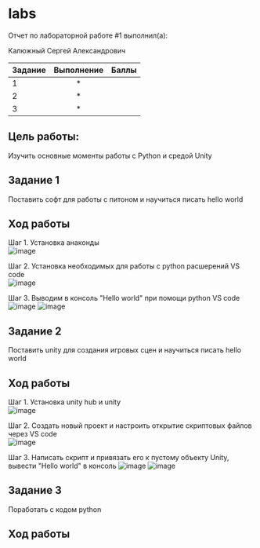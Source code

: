 # labs
Отчет по лабораторной работе #1 выполнил(а):

Калюжный Сергей Александрович

| Задание       | Выполнение         | Баллы |
| ------------- |:------------------:| -----:|
| 1             | *                  |       |
| 2             | *                  |       |
| 3             | *                  |       |

Цель работы:  
---
Изучить основные моменты работы с Python и средой Unity  

Задание 1  
---
Поставить софт для работы с питоном и научиться писать hello world  

Ход работы  
---  
Шаг 1. Установка анаконды  
![image](https://user-images.githubusercontent.com/81421386/192574461-73803b48-2b20-4db3-bd9b-69c558dc5c2e.png)

Шаг 2. Установка необходимых для работы с python расшерений VS code  
![image](https://user-images.githubusercontent.com/81421386/192574879-e47796f8-c085-4c39-8421-00acb48dea10.png)

Шаг 3. Выводим в консоль "Hello world" при помощи python VS code  
![image](https://user-images.githubusercontent.com/81421386/192575054-568b93d1-6850-4237-9c59-1f1c1ece0a4f.png)
![image](https://user-images.githubusercontent.com/81421386/192575170-95d806d9-dce3-4e97-9add-259560a5b670.png)

Задание 2  
---
Поставить unity для создания игровых сцен и научиться писать hello world  

Ход работы
---  
Шаг 1. Установка unity hub и unity  
![image](https://user-images.githubusercontent.com/81421386/192575940-abd096e7-ce3e-48e9-b69c-3344dc2a557b.png)

Шаг 2. Создать новый проект и настроить открытие скриптовых файлов через VS code  
![image](https://user-images.githubusercontent.com/81421386/192577270-4caa64ba-0f16-41ba-8375-bf085c26afb1.png)

Шаг 3. Написать скрипт и привязать его к пустому объекту Unity, вывести "Hello world" в консоль
![image](https://user-images.githubusercontent.com/81421386/192577563-2af2294b-2702-418e-bf46-15bec458e564.png)
![image](https://user-images.githubusercontent.com/81421386/192577734-6811e227-0882-45fc-8e90-d5a7c680b5a6.png)


Задание 3  
---  
Поработать с кодом python 

Ход работы
---  


